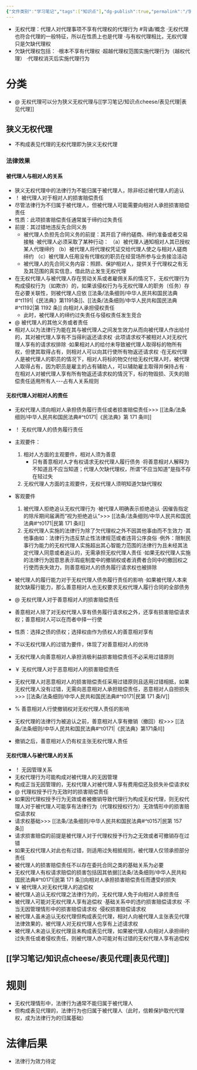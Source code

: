 ```yaml
---
{"文件类别":"学习笔记","tags":["知识点"],"dg-publish":true,"permalink":"/学习笔记/知识点cheese/无权代理/","dgPassFrontmatter":true}
---
```


- 无权代理：代理人对代理事项不享有代理权的代理行为 #背诵/概念 
·无权代理也符合代理的一般特征，所以在性质上也是代理
·与有权代理相比，无权代理只是欠缺代理权
- 欠缺代理权包括：
·根本不享有代理权
·超越代理权范围实施代理行为（越权代理）
·代理权消灭后实施代理行为
# 分类
- @ 无权代理可以分为狭义无权代理与[[学习笔记/知识点cheese/表见代理\|表见代理]]
## 狭义无权代理
- 不构成表见代理的无权代理即为狭义无权代理
### 法律效果
#### 被代理人与相对人的关系
- 狭义无权代理中的法律行为不能归属于被代理人，除非经过被代理人的追认
- ！ 被代理人对于相对人的损害赔偿责任
- 尽管法律行为不归属于被代理人，但被代理人可能需要向相对人承担损害赔偿责任
- 性质：此项损害赔偿责任通常属于缔约过失责任
- 前提：其过错地违反先合同义务
	- 被代理人负担先合同义务的前提：其开启了缔约磋商、缔约准备或者交易接触
	·被代理人必须采取了某种行动：
	（a）被代理人通知相对人其已授权某人代理缔约
	（b）被代理人将代理权凭证交给代理人使之与相对人磋商缔约
	（c）被代理人任用没有代理权的职员在经营场所参与业务接洽活动
	- 被代理人的先合同义务内容：照顾、保护相对人，提供关于代理权之有无及其范围的真实信息，借此防止发生无权代理
- 在无权代理人与被代理人存在劳动关系或者雇佣关系的情况下，无权代理行为构成侵权行为（如欺诈）的，如果该侵权行为与无权代理人的职务（任务）存在必要关联性，则被代理人应依 [[法条/法条细则/中华人民共和国民法典#^t1191\|《民法典》第1191条]]、[[法条/法条细则/中华人民共和国民法典#^t1192\|第 1192 条]] 向相对人承担侵权责任
	- 此时，被代理人的缔约过失责任与侵权责任发生竞合
- @ 被代理人的其他义务或者责任
- 相对人以为法律行为能在其与被代理人之间发生效力从而向被代理人作出给付的，其对被代理人享有不当得利返还请求权
·此项请求权不被相对人对无权代理人享有的请求权排除
·如果相对人的给付未导致被代理人取得标的物所有权，但使其取得占有，则相对人可以向其行使所有物返还请求权
·在无权代理人是被代理人的职员的情况下，相对人将标的物交付给无权代理人时，被代理人取得占有，因为职员是雇主的占有辅助人，可以辅助雇主取得并保持占有
·在相对人对被代理人享有所有物返还请求权的情況下，标的物毁损、灭失的赔偿责任适用所有人---占有人关系规则
#### 无权代理人对相对人的责任
- 无权代理人须向相对人承担债务履行责任或者损害赔偿责任>>> [[法条/法条细则/中华人民共和国民法典#^t0171\|《民法典》第 171 条Ⅲ]]

- ！ 无权代理人的债务履行责任
- 主观要件：
	1. 相对人方面的主观要件，相对人须为善意
		- 只有善意相对人才有权请求无权代理人履行债务
		·将善意相对人解释为不知道且不应当知道；代理人欠缺代理权，所谓“不应当知道”是指不存在轻过失
	2. 无权代理人方面的主观要件，无权代理人须明知道欠缺代理权
- 客观要件
	1. 被代理人拒绝追认无权代理行为
	·被代理人明确表示拒绝追认
	·因催告指定的除斥期间届满而“视为拒绝追认”>>> [[法条/法条细则/中华人民共和国民法典#^t0171\|民第 171 条Ⅱ]]
	2.  无权代理人实施的法律行为除了欠代理权之外不因其他事由而不生效力
	·其他事由如：法律行为违反禁止性法律规范或者违背公序良俗
	·例外：限制民事行为能力的无权代理人实施超出其心智能力范围的法律行为且未经其法定代理人同意或者追认的，无需承担无权代理人责任
	·如果无权代理人实施的法律行为因意思表示瑕疵制度中的撤销权或者消费者合同中的撤回权之行使而丧失效力，则善意相对人的债务履行请求权也被排除
- 被代理人的履行能力对于无权代理人债务履行责任的影响
·如果被代理人本来就欠缺履行能力，那么善意相对人也无权要求无权代理人履行合同的全部债务
- @ 无权代理人对于善意相对人的损害赔偿责任
- 善意相对人除了对无权代理人享有债务履行请求权之外，还享有损害赔偿请求权；善意相对人可以在而者中择一行使
- 性质：选择之债的债权；选择权由作为债权人的善意相对享有
- 不以无权代理人的过错为要件，体现了对善意相对人的优待
- 无权代理人向善意相对人承担消极利益损害赔偿责任不必采用过错原则
- ￥ 无权代理人对于恶意相对人的损害赔偿责任
- 无权代理人对恶意相对人的损害赔偿责任采用过错原则且适用过错相抵，如果无权代理人没有过错，无需向恶意相对人承担赔偿责任，恶意相对人自担损失>>> [[法条/法条细则/中华人民共和国民法典#^t0171\|民第 171 条Ⅳ]]
- % 善意相对人行使撤销权对无权代理人责任的影响
- 无权代理的法律行为被追认之前，善意相对人享有撤销（撤回）权>>> [[法条/法条细则/中华人民共和国民法典#^t0171\|《民法典》第171条Ⅱ]]
- 撤销之后，善意相对人仍有权主张无权代理人责任
#### 无权代理人与被代理人的关系
- ！ 无因管理关系
- 无权代理行为可能构成对被代理人的无因管理
- 构成正当无因管理的，无权代理人对被代理人享有费用偿还及损失补偿请求权
- @ 代理权授予行为无效时的损害赔偿责任
- 如果因代理权授予行为无效或者被撤销导致代理行为构成无权代理，则无权代理人对于被代理人可能享有法律行为（代理权授权行为）无效情形中的损害赔偿请求权
- 请求权基础>>> [[法条/法条细则/中华人民共和国民法典#^t0157\|民第 157 条]]
- 请求损害赔偿的前提是被代理人对于代理权授予行为之无效或者可撤销存在过错
- 如果无权代理人对此也有过错，则适用过失相抵规则，被代理人仅领承担部分责任
- 被代理人的损害赔偿责任不以存在委托合同之类的基础关系为必要
- 无权代理人有权请求赔偿的损害包括因其依据[[法条/法条细则/中华人民共和国民法典#^t0171\|民第 171 条]]向相对人承担损害赔偿责任而遭受的损失
- ￥ 被代理人对无权代理人的追偿权
- 被代理人追认无权代理之法律行为的，无权代理人免于向相对人承担责任
- 被代理人可能对无权代理人享有追偿权
·基础关系中的违约损害赔偿请求权
·不当无因管理情形中的损害赔偿请求权
·侵权损害赔偿请求权
- 被代理人虽未追认无权代理但构成表见代理，相对人向被代理人主张表见代理法律效果的，被代理人对无权代理人也享有上述请求权
- 被代理人未追认无权代理且未构成表见代理，如果被代理人向相对人承担缔约过失责任或者侵权责任，则被代理人亦可能对有过错的无权代理人享有追偿权

## [[学习笔记/知识点cheese/表见代理\|表见代理]]
# 规则
- 无权代理情形中，法律行为通常不能归属于被代理人
- 但构成表见代理的，法律行为也归属于被代理人（此时，信赖保护取代代理权，成为法律行为的归属基础）
# 法律后果
- 法律行为效力待定